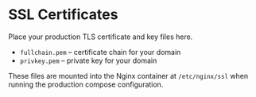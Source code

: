 # SSL Certificates

Place your production TLS certificate and key files here.

- `fullchain.pem` – certificate chain for your domain
- `privkey.pem` – private key for your domain

These files are mounted into the Nginx container at `/etc/nginx/ssl` when running the production compose configuration.
